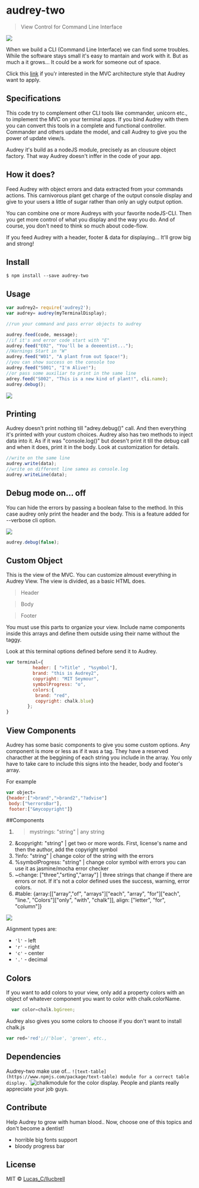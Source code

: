# audrey-two

> View Control for Command Line Interface

![](https://raw.githubusercontent.com/llucbrell/audrey2/master/audrey.png)

When we build a CLI (Command Line Interface) we can find some troubles. While the software stays small it's easy to mantain and work with it. But as much a it grows... It could be a work for someone out of space.


Click this [link](https://en.wikipedia.org/wiki/Model%E2%80%93view%E2%80%93controller) if you'r interested in the MVC architecture style that Audrey want to apply.


## Specifications

This code try to complement other CLI tools like commander, unicorn etc., to implement the MVC on your terminal apps.
If you bind Audrey with them you can convert this tools in a complete and functional controller.
Commander and others update the model, and call Audrey to give you the power of update view/s. 

Audrey it's build as a nodeJS module, precisely as an clousure object factory. That way Audrey doesn't inffer in the code of your app.

## How it does? 

Feed Audrey with object errors and data extracted from your commands actions. This carnivorous plant get charge of the output console display and give to your users a little of sugar rather than only an ugly output option. 

You can combine one or more Audreys with your favorite nodeJS-CLI. Then you get more control of what you display and the way you do. And of course, you don't need to think so much about code-flow.


If you feed Audrey with a header, footer & data for displaying... 
It'll grow big and strong!


## Install

```
$ npm install --save audrey-two
```

## Usage

```js
var audrey2= require('audrey2');
var audrey= audrey(myTerminalDisplay);

//run your command and pass error objects to audrey

audrey.feed(code, message);
//if it's and error code start with "E"
audrey.feed("E02", "You'll be a deeeentist...");
//Warnings Start in "W"
audrey.feed("W01", "A plant from out Space!");
//you can show success on the console too
audrey.feed("S001", "I'm Alive!");
//or pass some auxiliar to print in the same line
adrey.feed("S002", "This is a new kind of plant!", cli.name);
audrey.debug();
```

![](https://raw.githubusercontent.com/llucbrell/audrey2/master/captura2.png)

## Printing

Audrey doesn't print nothing till "adrey.debug()" call. And then everything it's printed with your custom choices. Audrey also has two methods to inject data into it. As if it was "console.log()" but doesn't print it till the debug call and when it does, print it in the body. Look at customization for details. 

```js
//write on the same line
audrey.write(data);
//write on different line samea as console.log
audrey.writeLine(data);
```

## Debug mode on... off

You can hide the errors by passing a boolean false to the method. In this case audrey only print the header and the body. This is a feature added for --verbose cli option. 

![](https://raw.githubusercontent.com/llucbrell/audrey2/master/captura.png)


```js
audrey.debug(false);
``` 

## Custom Object

This is the view of the MVC. You can customize almoust everything in Audrey View. The view is divided, as a basic HTML does. 

>Header 

>Body

>Footer

You must use this parts to organize your view. Include name components inside this arrays and define them outside using their name without the taggy.

Look at this terminal options defined before send it to Audrey.

```js
var terminal={ 
          header: [ ">Title" , "%symbol"],
          brand: "this is Audrey2",
          copyright: "MIT Seymour",
          symbolProgress: "o",
          colors:{ 
           brand: "red", 
           copyright: chalk.blue}         
        };
}
```

## View Components

Audrey has some basic components to give you some custom options. Any component is more or less as if it was a tag. They have a reserved characther at the beggining of each string you include in the array. You only have to take care to include  this signs into the header, body and footer's array.

For example
```js
var object= 
{header:[">brand",">brand2","?advise"]
 body:["%errorsBar"],
 footer:["&mycopyright"]}
```

##Components

1. >mystrings: "string" | any string
2. &copyright: "string" | get two or more words. First, license's name and then the author, add the copyright symbol 
4. ?info: "string" | change color of the string with the errors
5. %symbolProgress:  "string" | change color symbol with errors you can use it as jasmine/mocha error checker
6. ~change: ["three","srting","array"] | three strings that change if there are errors or not. If it's not a color defined uses the success, warning, error colors.
7. #table: {array:[["array","of", "arrays"]["each", "array", "for"]["each", "line.", "Colors"]["only", "with", "chalk"]], align: ["letter", "for", "column"]}

![](https://raw.githubusercontent.com/llucbrell/audrey2/master/captura3.png)

Alignment types are:

* `'l'` - left
* `'r'` - right
* `'c'` - center
* `'.'` - decimal

## Colors

If you want to add colors to your view, only add a property colors with an object of whatever component you want to color  with chalk.colorName.

```js
  var color=chalk.bgGreen;
```

Audrey also gives you some colors to choose if you don't want to install chalk.js

```js
var red='red';//'blue', 'green', etc.,  
```

## Dependencies

Audrey-two make use of...
`![text-table](https://www.npmjs.com/package/text-table) module for a correct table display.`
`![chalk](https://www.npmjs.com/package/chalk)module for the color display.
People and plants really appreciate your job guys.

## Contribute

Help Audrey to grow with human blood..
Now, choose one of this topics and don't become a dentist!

- horrible big fonts support
- bloody progress bar



<!-- Feed audrey with data from temp files
-->
<!---display of more than ascii symbols
-->

## License

MIT © [Lucas_C/llucbrell](https://github.com/llucbrell)